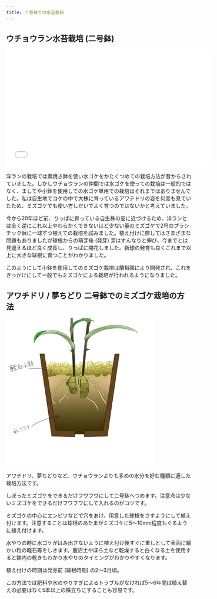 ```yaml
---
title: 二号鉢での水苔栽培
---
```

## ウチョウラン水苔栽培 (二号鉢)

<iframe width="560" height="315" src="//www.youtube.com/embed/FRrkFYvsV9g" frameborder="0" allowfullscreen></iframe>

洋ランの栽培では素焼き鉢を使い水ゴケをかたくつめての栽培方法が昔からされていました。しかしウチョウランの仲間では水ゴケを使っての栽培は一般的ではなく、ましてや小鉢を使用しての水ゴケ単用での栽培はそれまではありませんでした。私は自生地でコケの中で大株に育っているアワチドリの姿を何度も見ていたため、ミズゴケでも使い方しだいでよく育つのではないかと考えていました。

今から20年ほど前、りっぱに育っている自生株の姿に近づけるため、洋ランとは全く逆にこれ以上やわらかくできないほど少ない量のミズゴケで2号のプラシチック鉢に一球ずつ植えての栽培を試みました。植え付けに際してはさまざまな問題もありましたが球根からの萌芽後 (発芽) 芽はすんなりと伸び、今までとは見違えるほど良く成長し、りっぱに開花しました。新球の発育も良くこれまで以上に大きな球根に育つことがわかりました。

このようにして小鉢を使用してのミズゴケ栽培は蘭裕園により開発され、これをきっかけにして一般でもミズゴケによる栽培が行われるようになりました。

## アワチドリ / 夢ちどり 二号鉢でのミズゴケ栽培の方法
<img src="/assets/images/growings_miz.jpg" alt="アワチドリ / 夢ちどり (Ponerorchis) - Ranyuen" height="400" />

アワチドリ、夢ちどりなど、ウチョウランよりも多めの水分を好む種類に適した栽培方法です。

しぼったミズゴケをできるだけフワフワにして二号鉢へつめます。注意点は少ないミズゴケをできるだけフワフワにして入れるのがコツです。

ミズゴケの中心にエンピツなどで穴をあけ、用意した球根をさすようにして植え付けます。注意することは球根のあたまがミズゴケに5～10mm程度もぐるように植え付けます。

水やりの時に水ゴケがはみ出さないように植え付け後すぐに重しとして表面に細かい粒の軽石等をしきます。鹿沼土やぼら土など乾燥すると白くなる土を使用すると鉢内の乾きもわかり水やりのタイミングがわかりやすくなります。

植え付けの時期は発芽前 (球根時期) の2～3月頃。

この方法では肥料や水のやりすぎによるトラブルがなければ5～6年間は植え替えの必要はなく5本以上の株立ちにすることも容易です。
